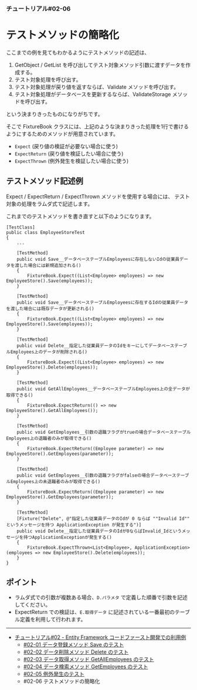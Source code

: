﻿
### チュートリアル#02-06

テストメソッドの簡略化
======================

ここまでの例を見てもわかるようにテストメソッドの記述は、

1.  GetObject / GetList を呼び出してテスト対象メソッド引数に渡すデータを作成する。
2.  テスト対象処理を呼び出す。
3.  テスト対象処理が戻り値を返すならば、Validate メソッドを呼び出す。
4.  テスト対象処理がデータベースを更新するならば、ValidateStorage メソッドを呼び出す。

という決まりきったものになりがちです。

そこで FixtureBook クラスには、上記のような決まりきった処理を1行で書けるようにするためのメソッドが用意されています。

*   `Expect` (戻り値の検証が必要ない場合に使う)
*   `ExpectReturn` (戻り値を検証したい場合に使う)
*   `ExpectThrown` (例外発生を検証したい場合に使う)


テストメソッド記述例
--------------------

Expect / ExpectReturn / ExpectThrown メソッドを使用する場合には、
テスト対象の処理をラムダ式で記述します。

これまでのテストメソッドを書き直すと以下のようになります。

    [TestClass]
    public class EmployeeStoreTest
    {
        ...

        [TestMethod]
        public void Save__データベーステーブルEmployeesに存在しないIdの従業員データを渡した場合には新規追加される()
        {
            FixtureBook.Expect((List<Employee> employees) => new EmployeeStore().Save(employees));
        }

        [TestMethod]
        public void Save__データベーステーブルEmployeesに存在するIdの従業員データを渡した場合には既存データが更新される()
        {
            FixtureBook.Expect((List<Employee> employees) => new EmployeeStore().Save(employees));
        }

        [TestMethod]
        public void Delete__指定した従業員データのIdをキーにしてデータベーステーブルEmployees上のデータが削除される()
        {
            FixtureBook.Expect((List<Employee> employees) => new EmployeeStore().Delete(employees));
        }

        [TestMethod]
        public void GetAllEmployees__データベーステーブルEmployees上の全データが取得できる()
        {
            FixtureBook.ExpectReturn(() => new EmployeeStore().GetAllEmployees());
        }

        [TestMethod]
        public void GetEmployees__引数の退職フラグがtrueの場合データベーステーブルEmployees上の退職者のみが取得できる()
        {
            FixtureBook.ExpectReturn((Employee parameter) => new EmployeeStore().GetEmployees(parameter));
        }

        [TestMethod]
        public void GetEmployees__引数の退職フラグがfalseの場合データベーステーブルEmployees上の未退職者のみが取得できる()
        {
            FixtureBook.ExpectReturn((Employee parameter) => new EmployeeStore().GetEmployees(parameter));
        }

        [TestMethod]
        [Fixture("Delete", @"指定した従業員データのIdが 0 ならば ""Invalid Id"" というメッセージを持つ ApplicationException が発生する")]
        public void Delete__指定した従業員データのIdが0ならばInvalid_Idというメッセージを持つApplicationExceptionが発生する()
        {
            FixtureBook.ExpectThrown<List<Employee>, ApplicationException>(employees => new EmployeeStore().Delete(employees));
        }
    }



ポイント
--------

*   ラムダ式での引数が複数ある場合、`D.パラメタ` で定義した順番で引数を記述してください。
*   ExpectReturn での検証は、`E.取得データ` に記述されている一番最初のテーブル定義を利用して行われます。


------------------------

*   [チュートリアル#02 - Entity Framework コードファースト開発での利用例](./Tutorial-CodeFirst.md)
    *   [#02-01 データ登録メソッド Save のテスト](./Tutorial-CodeFirst-Save.md)
    *   [#02-02 データ削除メソッド Delete のテスト](./Tutorial-CodeFirst-Delete.md)
    *   [#02-03 データ取得メソッド GetAllEmployees のテスト](./Tutorial-CodeFirst-GetAllEmployees.md)
    *   [#02-04 データ検索メソッド GetEmployees のテスト](./Tutorial-CodeFirst-GetEmployees.md)
    *   [#02-05 例外発生のテスト](./Tutorial-CodeFirst-Exception.md)
    *   #02-06 テストメソッドの簡略化
